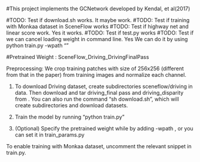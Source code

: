 #This project implements the GCNetwork developed by Kendal, et al(2017)

#TODO: Test if download.sh works. It maybe work.
#TODO: Test if training with Monkaa dataset in SceneFlow works
#TODO: Test if highway net and linear score work. Yes it works.
#TODO: Test if test.py works
#TODO: Test if we can cancel loading weight in command line. Yes We can do it by using python train.py -wpath “”

#Pretrained Weight : SceneFlow_Driving_DrivingFinalPass

Preprocessing:
	We crop training patches with size of 256x256 (different from that in the paper) from training images and normalize each channel.

1) To download Driving dataset, create subdirectories sceneflow/driving in data. Then download and tar driving_final pass and driving_disparity from <here>. You can also run the command “sh download.sh”, which will create subdirectories and download datasets.

2) Train the model by running “python train.py”
 
3) (Optional) Specify the pretrained weight while by adding -wpath <path to pretrained weight>, or you can set it in train_params.py

To enable training with Monkaa dataset, uncomment the relevant snippet in train.py.
